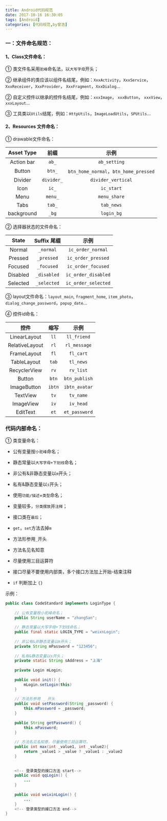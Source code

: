 ```yaml
---
title: Android代码规范
date: 2017-10-16 16:30:05
tags: [Android]
categories: [代码规范,by曾浩]
---
```


### 一：文件命名规范：

#### 1、Class文件命名：

① 类文件名采用`驼峰`命名法，以`大写字母`开头；

② 继承组件的类应该以组件名结尾，例如：`XxxActivity`，`XxxService`，`XxxReceiver`，`XxxProvider`， `XxxFragment`，`XxxDialog`...

② 自定义控件以继承的控件名结尾，例如：`xxxImage`， `xxxButton`， `xxxView`，`xxxLayout`...

③ 工具类以`Utils`结尾，例如：`HttpUtils`，`ImageLoadUtils`，`SPUtils`...

<!-- more -->

#### 2、Resources 文件命名：

① drawable文件命名：

| Asset Type |     前缀     |                  示例                  |
| :--------: | :--------: | :----------------------------------: |
| Action bar |   `ab_`    |             `ab_setting`             |
|   Button   |   `btn_`   | `btn_home_normal`，`btn_home_pressed` |
|  Divider   | `divider_` |          `divider_vertical`          |
|    Icon    |   `ic_`    |              `ic_start`              |
|    Menu    |  `menu_`   |             `menu_share`             |
|    Tabs    |   `tab_`   |              `tab_news`              |
| background |   `_bg`    |              `login_bg`              |

② 选择器状态的文件命名：

|  State   |  Suffix 尾缀  |         示例          |
| :------: | :---------: | :-----------------: |
|  Normal  |  `_normal`  |  `ic_order_normal`  |
| Pressed  | `_pressed`  | `ic_order_pressed`  |
| Focused  | `_focused`  | `ic_order_focused`  |
| Disabled | `_disabled` | `ic_order_disabled` |
| Selected | `_selected` | `ic_order_selected` |

③ layout文件命名：`layout_main`, `fragment_home`, `item_photo`，`dialog_change_password`，`popup_date`...

④ 控件id命名：

|       控件       |   缩写   |      示例       |
| :------------: | :----: | :-----------: |
|  LinearLayout  |  `ll`  |  `ll_friend`  |
| RelativeLayout |  `rl`  | `rl_message`  |
|  FrameLayout   |  `fl`  |   `fl_cart`   |
|  TableLayout   | `tab`  |   `tl_news`   |
|  RecyclerView  |  `rv`  |   `rv_list`   |
|     Button     | `btn`  | `btn_publish` |
|  ImageButton   | `ibtn` | `ibtn_avatar` |
|    TextView    |  `tv`  |   `tv_name`   |
|   ImageView    |  `iv`  |   `iv_head`   |
|    EditText    |  `et`  | `et_password` |



### 代码内部命名：

① 类变量命名：

- 公有变量按`小驼峰`命名；


- 静态常量以`大写字母+下划线`命名；
- 非公有&非静态变量以`m`开头；
- 私有&静态变量以`s`开头；
- 使用`功能/描述`+`类型`命名；
- 变量较多，`分类摆放`并`注释`；
- 接口类在`最后`；
- `get`，`set`方法去掉`m`
- 方法形参用`_`开头
- 方法名见名知意
- 尽量使用三目运算符
- 接口尽量不要使用内部类，多个接口方法加上开始-结束注释
- `if` 判断加上 `{}`

示例：

```java
public class CodeStandard implements LoginType {
  
  	// 公有变量按小驼峰命名；
    public String userName = "zhangSan";
  
  	// 静态常量以大写字母+下划线命名；
  	public final static LOGIN_TYPE = "weixnLogin";
  
  	// 非公有&非静态变量以m开头；
  	private String mPassword = "123456";
  
  	// 私有&静态变量以s开头；
  	private static String sAddress = "上海"
      
    private Login mLogin;
      
    public void init() {
        mLogin.setLogin(this)
    }
    
    // 方法形参用 _ 开头
    public void setPassword(String _password) {
        this.mPassword = _password;
    }
  
  	public String getPassword() {
        this.mPassword;
    }
  
  	// 方法名见名知意，尽量使用三目运算符。
  	public int max(int _value1, int _value2){
        return _value1 > _value ? _value1 : _value2
    }
  
  
  	<!-- 登录类型的接口方法 start-->
    public void qqLogin() {
        ...
    }
  
    public void weixinLogin() {
        ...
    }
  	<!-- 登录类型的接口方法 end-->
}
```



 



